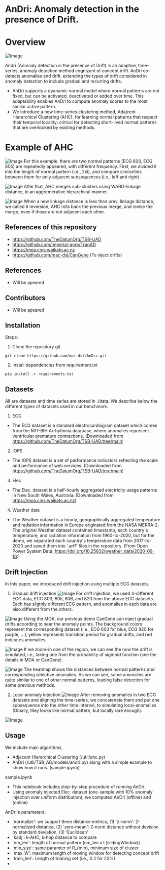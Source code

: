 # AnDri: Anomaly detection in the presence of Drift.
# Overview
![Image](https://github.com/user-attachments/assets/a330fad0-3023-40bd-b4ac-eeefcfab6b1b)

Andri (Anomaly detection in the presence of Drift) is an adaptive, time-series, anomaly detection method cognizant of concept drift. AnDri co-detects anomalies and drift, extending the types of drift considered in anomaly detection to include gradual and recurring drifts.
- AnDri supports a dyanamic normal model where normal patterns are not fixed, but can be activated, deactivated or added over time. This adaptability enables AnDri to compute anomaly scores to the most similar active pattern.
- We introduce a new time-series clustering method, Adajcent Hierarchical Clustering (AHC), for learning normal patterns that respect their temporal locality; critical for detecting short-lived normal patterns that are overlooked by existing methods.

# Example of AHC
![Image](https://github.com/user-attachments/assets/4b7de77d-fbfd-4d74-bd70-5e5b1c103beb)
For this example, there are two normal patterns (ECG 803, ECG 805) are repeatedly appeared, with different frequency. First, we divided it into the length of normal pattern (i.e., 2xl), and compare similarities between them for only adjacent subsequences (i.e., left and right)

![Image](https://github.com/user-attachments/assets/1dea8303-9686-4d99-afc4-f11942c2a6cc)
After that, AHC merges sub-clusters using WARD-linkage distance, in an aggremerative hierarchical manner. 

![Image](https://github.com/user-attachments/assets/409deb2c-2fcb-4eec-baf8-1083323fa2eb)
When a new linkage distance is less than prev. linkage distance, we called it reversion, AHC rolls back the previous merge, and revise the merge, even if those are not adjacent each other. 


## References of this repository
- https://github.com/TheDatumOrg/TSB-UAD
- https://github.com/imperial-qore/TranAD
- https://moa.cms.waikato.ac.nz
- https://github.com/mac-dsl/CanGene (To inject drifts)


## References
- Will be apeared

## Contributors
- Will be apeared

## Installation

Steps:

1. Clone the repository git

```
git clone https://github.com/mac-dsl/AnDri.git
```

2. Install dependencies from requirement.txt

```
pip install -r requirements.txt
```

## Datasets
All are datasets and time series are stored in ./data. We describe below the different types of datasets used in our benchmark.
1. ECG
- The ECG dataset is a standard electrocardiogram dataset which comes from the MIT-BIH Arrhythmia database, where anomalies represent ventricular premature contractions. (Downloaded from https://github.com/TheDatumOrg/TSB-UAD/tree/main)

2. IOPS
- The IOPS dataset is a set of performance indicators reflecting the scale and performance of web services. (Downloaded from https://github.com/TheDatumOrg/TSB-UAD/tree/main)

3. Elec
- The Elec. dataset is a half-hourly aggregated electricity usage patterns in New South Wales, Australia.  (Downloaded from https://moa.cms.waikato.ac.nz)
  
4. Weather data
- The Weather dataset is a hourly, geographically aggregated temperature and radiation information in Europe originated from the NASA MERRA-2. The original Weather dataset contained timestamp, each country's temperature, and radiation information from 1960-to-2020, but for the demo, we separated each country's temperature data from 2017-to-2020 and saved them into '.arff' files in the repository. (From Open Power System Data, https://doi.org/10.25832/weather_data/2020-09-16:)

## Drift Injection
In this paper, we introduced drift injection using multiple ECG datasets. 

1. Gradual drift injection
![Image](https://github.com/user-attachments/assets/19b758fe-bdda-4630-8470-8283a2735862)
For drift injection, we used 4-different ECG data, ECG 803, 805, 806, and 820 from the above ECG datasets. Each has sligthly different ECG pattern, and anomalies in each data are also different from the others.

![Image](https://github.com/user-attachments/assets/85cc302f-5cb9-4933-b6bf-b0254f99c30e)
Using the MOA, our previous demo CanGene can inject gradual drifts acoording to near the anomaly points. The background colors represent the corresponding dataset (i.e., ECG 803 for blue, ECG 820 for purple, ...), yellow represents transition period for gradual drifts, and red indicates anomalies.

![Image](https://github.com/user-attachments/assets/b163a76e-753f-47a7-a5f9-4413a38db82c)
If we zoom-in one of the region, we can see the how the drift is simulated, i.e., taking one from the probability of sigmoid function (see the details in MOA or CanGene).

![Image](https://github.com/user-attachments/assets/81e25431-32bb-4e0c-8a57-56f9bc05a09b)
The heatmap shows the distances between normal patterns and corresponding selective anomalies. As we can see, some anomalies are quite similar to one of other normal patterns, leading false detection for some previous methods. 


2. Local anomaly injection
![Image](https://github.com/user-attachments/assets/3e0f3b36-4837-4349-8144-a3b80d49c319)
After removing anomalies in two ECG datasets and aligning the time-series, we concatenate them and put one subsequence into the other time interval, to simulating local-anomalies. (Gloally, they looks like normal pattern, but locally rare enough).

![Image](https://github.com/user-attachments/assets/e3fd274c-24c0-44d3-b37c-68685f1de89e)



## Usage
We include main algorithms, 
- Adjacent Hierarchical Clustering (/util/ahc.py)
- AnDri (/util/TSB_AD/models/andri.py)
along with a simple example to show how it runs. (sample.ipynb)

sample.ipynb
- This notebook includes step-by-step procedure of running AnDri.
- Using anomaly injected Elec. dataset (one-sample with 10% anomaly injection over uniform distribution), we computed AnDri (offline) and (online)

AnDri's parameters:
- 'normalize': we support three distance metrics, (1) 'z-norm': Z-normalized distance, (2) 'zero-mean': Z-norm distance without devision by standard deviation, (3) 'Euclidean'
- 'kadj': k-AHC, k-hop distance to compare
- 'nm_len': length of normal pattern (nm_len x l (slidingWindow))
- 'min_size': same paramter of R_{min}, minimum size of cluster
- 'max_W': maximum length of moving window for detecting concept drift
- 'train_len': Length of trianing set (i.e., 0.2 for 20%)
- 

  
